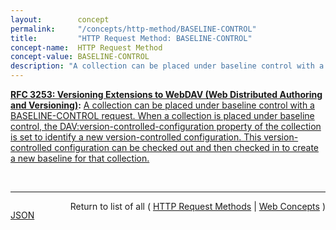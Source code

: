 ```yaml
---
layout:        concept
permalink:     "/concepts/http-method/BASELINE-CONTROL"
title:         "HTTP Request Method: BASELINE-CONTROL"
concept-name:  HTTP Request Method
concept-value: BASELINE-CONTROL
description: "A collection can be placed under baseline control with a BASELINE-CONTROL request. When a collection is placed under baseline control, the DAV:version-controlled-configuration property of the collection is set to identify a new version-controlled configuration. This version-controlled configuration can be checked out and then checked in to create a new baseline for that collection."
---
```


**[RFC 3253: Versioning Extensions to WebDAV (Web Distributed Authoring and Versioning)](/specs/IETF/RFC/3253 "This document specifies a set of methods, headers, and resource types that define the WebDAV (Web Distributed Authoring and Versioning) versioning extensions to the HTTP/1.1 protocol. WebDAV versioning will minimize the complexity of clients that are capable of interoperating with a variety of versioning repository managers, to facilitate widespread deployment of applications capable of utilizing the WebDAV Versioning services. WebDAV versioning includes automatic versioning for versioning-unaware clients, version history management, workspace management, baseline management, activity management, and URL namespace versioning."):** [A collection can be placed under baseline control with a BASELINE-CONTROL request. When a collection is placed under baseline control, the DAV:version-controlled-configuration property of the collection is set to identify a new version-controlled configuration. This version-controlled configuration can be checked out and then checked in to create a new baseline for that collection.](http://tools.ietf.org/html/rfc3253#section-12.6 "Read documentation for HTTP Request Method &#34;BASELINE-CONTROL&#34;")

<br/>
<hr/>

<p style="float : left"><a href="./BASELINE-CONTROL.json" title="JSON representing this particular Web Concept value">JSON</a></p>
<p style="text-align: right">Return to list of all ( <a href="../http-method/">HTTP Request Methods</a> | <a href="../">Web Concepts</a> )</p>
